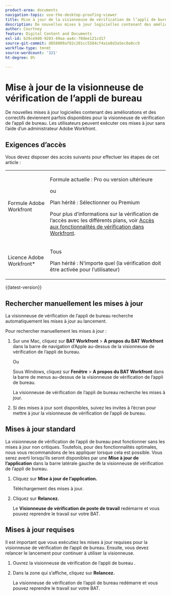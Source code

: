 ```yaml
---
product-area: documents
navigation-topic: use-the-desktop-proofing-viewer
title: Mise à jour de la visionneuse de vérification de l’appli de bureau
description: De nouvelles mises à jour logicielles contenant des améliorations et des correctifs deviennent parfois disponibles pour la visionneuse de vérification de l’appli de bureau. Les utilisateurs peuvent exécuter ces mises à jour sans l’aide d’un administrateur Adobe Workfront.
author: Courtney
feature: Digital Content and Documents
exl-id: b29ce9d0-9203-49aa-aa4c-70dee121cd17
source-git-commit: d058009af82c201cc5584cf4a1e8d3a5ec0a0cc9
workflow-type: tm+mt
source-wordcount: '321'
ht-degree: 0%

---
```


# Mise à jour de la visionneuse de vérification de l’appli de bureau

De nouvelles mises à jour logicielles contenant des améliorations et des correctifs deviennent parfois disponibles pour la visionneuse de vérification de l’appli de bureau. Les utilisateurs peuvent exécuter ces mises à jour sans l’aide d’un administrateur Adobe Workfront.

<!--
>[!IMPORTANT]
>
>Windows users must manually reinstall the Desktop Proofing Viewer to support Chrome version 91. After manually reinstalling, the Desktop Proofing Viewer upgrades to the latest version (2.0.15). Future updates to the Desktop Proofing Viewer will be automatic. For information in reinstalling, see [Install the Desktop Proofing Viewer](../../../review-and-approve-work/proofing/use-the-desktop-proofing-viewer/installing-desktop-proofing-viewer.md). -->

## Exigences d’accès

Vous devez disposer des accès suivants pour effectuer les étapes de cet article :

<table style="table-layout:auto"> 
 <col> 
 <col> 
 <tbody> 
  <tr> 
   <td role="rowheader">Formule Adobe Workfront</td> 
   <td> <p>Formule actuelle : Pro ou version ultérieure</p> <p>ou</p> <p>Plan hérité : Sélectionner ou Premium</p> <p>Pour plus d’informations sur la vérification de l’accès avec les différents plans, voir <a href="/help/quicksilver/administration-and-setup/manage-workfront/configure-proofing/access-to-proofing-functionality.md" class="MCXref xref">Accès aux fonctionnalités de vérification dans Workfront</a>.</p> </td> 
  </tr> 
  <tr> 
   <td role="rowheader">Licence Adobe Workfront*</td> 
   <td> <p>Tous</p> <p>Plan hérité : N’importe quel (la vérification doit être activée pour l’utilisateur)</p> </td> 
  </tr> 
 </tbody> 
</table>

{{latest-version}}

## Rechercher manuellement les mises à jour

La visionneuse de vérification de l’appli de bureau recherche automatiquement les mises à jour au lancement. 

Pour rechercher manuellement les mises à jour :

1. Sur une Mac, cliquez sur **BAT Workfront** > **A propos du BAT Workfront** dans la barre de navigation d’Apple au-dessus de la visionneuse de vérification de l’appli de bureau. 

   Ou

   Sous Windows, cliquez sur **Fenêtre** > **A propos du BAT Workfront** dans la barre de menus au-dessus de la visionneuse de vérification de l’appli de bureau.

   La visionneuse de vérification de l’appli de bureau recherche les mises à jour.

1. Si des mises à jour sont disponibles, suivez les invites à l’écran pour mettre à jour la visionneuse de vérification de l’appli de bureau.

## Mises à jour standard

La visionneuse de vérification de l’appli de bureau peut fonctionner sans les mises à jour non critiques. Toutefois, pour des fonctionnalités optimales, nous vous recommandons de les appliquer lorsque cela est possible. Vous serez averti lorsqu’ils seront disponibles par une **Mise à jour de l’application** dans la barre latérale gauche de la visionneuse de vérification de l’appli de bureau.

1. Cliquez sur **Mise à jour de l’application.**

   Téléchargement des mises à jour.

1. Cliquez sur **Relancez.**

   Le **Visionneuse de vérification de poste de travail** redémarre et vous pouvez reprendre le travail sur votre BAT.

## Mises à jour requises

Il est important que vous exécutiez les mises à jour requises pour la visionneuse de vérification de l’appli de bureau. Ensuite, vous devez relancer le lancement pour continuer à utiliser la visionneuse.

1. Ouvrez la visionneuse de vérification de l’appli de bureau .
1. Dans la zone qui s’affiche, cliquez sur **Relancez.**

   La visionneuse de vérification de l’appli de bureau redémarre et vous pouvez reprendre le travail sur votre BAT. 
